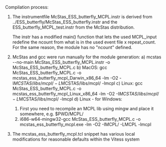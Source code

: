 Compilation process:

1) The instrumentfile McStas_ESS_butterfly_MCPL.instr is derived from ../ESS_butterfly/McStas_ESS_butterfly.instr and the
   ESS_butterfly_MCPL_test.instr from the McStas distribution. 

   The instr has a modified main() function that lets the used MCPL_input redefine the ncount from what is in the used 
   event file x repeat_count. For the same reason, the module has no "ncount" defined.

2) McStas and gcc were run manually for the module generation:
   a) mcstas --no-main McStas_ESS_butterfly_MCPL.instr -o McStas_ESS_butterfly_MCPL.c
   b) MacOS: gcc McStas_ESS_butterfly_MCPL.c -o mcstas_ess_butterfly_mcpl_Darwin_x86_64 -lm -O2 -I$MCSTAS/libs/mcpl/ -L$MCSTAS/libs/mcpl/ -lmcpl
   c) Linux: gcc McStas_ESS_butterfly_MCPL.c -o mcstas_ess_butterfly_mcpl_Linux_x86_64 -lm -O2 -I$MCSTAS/libs/mcpl/ -L$MCSTAS/libs/mcpl/ -lmcpl
   d) Linux - for Windows: 
      1. First you need to recompile an MCPL lib using mingw and place it somewhere, e.g. $PWD/MCPL/
      2. i686-w64-mingw32-gcc McStas_ESS_butterfly_MCPL.c -o mcstas_ess_butterfly_mcpl.exe -lm -O2 -IMCPL/ -LMCPL -lmcpl

3) The mcstas_ess_butterfly_mcpl.tcl snippet has various local modifications for reasonable defaults within the Vitess system